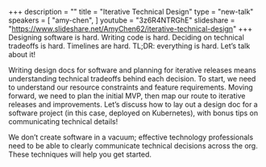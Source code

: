 +++
description = ""
title = "Iterative Technical Design"
type = "new-talk"
speakers = [
        "amy-chen",
]
youtube = "3z6R4NTRGhE"
slideshare = "https://www.slideshare.net/AmyChen62/iterative-technical-design"
+++
Designing software is hard. Writing code is hard. Deciding on technical tradeoffs is hard. Timelines are hard. TL;DR: everything is hard. Let’s talk about it!

Writing design docs for software and planning for iterative releases means understanding technical tradeoffs behind each decision. To start, we need to understand our resource constraints and feature requirements. Moving forward, we need to plan the initial MVP, then map our route to iterative releases and improvements. Let’s discuss how to lay out a design doc for a software project (in this case, deployed on Kubernetes), with bonus tips on communicating technical details!

We don’t create software in a vacuum; effective technology professionals need to be able to clearly communicate technical decisions across the org. These techniques will help you get started.